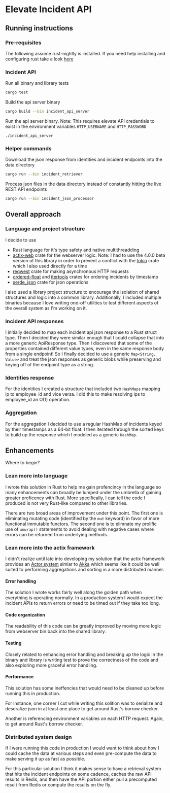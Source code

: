 # Elevate Incident API

## Running instructions

### Pre-requisites
The following assume rust-nightly is installed. If you need help installing and configuring rust take a look [here](https://www.rust-lang.org/tools/install)

### Incident API

Run all binary and library tests

```bash
cargo test
```

Build the api server binary 

```bash
cargo build --bin incident_api_server
```

Run the api server binary. Note: This requires elevate API credentials to exist in the environment variables `HTTP_USERNAME` and `HTTP_PASSWORD`

```
./incident_api_server
```

### Helper commands

Download the json response from identities and incident endpoints into the data directory

```bash
cargo run --bin incident_retriever
```

Process json files in the data directory instead of constantly hitting the live REST API endpoints

```bash
cargo run --bin incident_json_processor 
```

## Overall approach

### Language and project structure

I decide to use 
* Rust language for it's type safety and native multithreadding 
* [actix-web](https://crates.io/crates/actix-web) crate for the webserver logic. Note: I had to use the 4.0.0 beta version of this library in order to prevent a conflict with the [tokio](https://crates.io/crates/tokio) crate which I also used directly for a time
* [reqwest](https://crates.io/crates/reqwest) crate for making asynchronous HTTP requests
* [ordered-float](https://crates.io/crates/ordered-float) and [itertools](https://crates.io/crates/itertools) crates for ordering incidents by timestamp
* [serde_json](https://crates.io/crates/serde_json) crate for json operations

I also used a library project structure to encourage the isolation of shared structures and logic into a common library. Additionally, I included multiple binaries because I love writing one-off utilities to test different aspects of the overall system as I'm working on it.

### Incident API responses

I initially decided to map each incident api json response to a Rust struct type. Then I decided they were similar enough that I could collapse that into a more generic ApiResponse type. Then I discovered that some of the properties contained different value types, even in the same response body from a single endpoint! So I finally decided to use a generic `Map<String, Value>` and treat the json responses as generic blobs while preserving and keying off of the endpoint type as a string.

### Identities response

For the identities I created a structure that included two `HashMaps` mapping ip to employee_id and vice versa. I did this to make resolving ips to employee_id an O(1) operation.

### Aggregation

For the aggregation I decided to use a regular HashMap of incidents keyed by their timestamps as a 64-bit float. I then iterated through the sorted keys to build up the response which I modeled as a generic `HashMap`.

## Enhancements

Where to begin? 

### Lean more into language

I wrote this solution in Rust to help me gain profencincy in the language so many enhancements can broadly be lumped under the umbrella of gaining greater proficency with Rust. More specifically, I can tell the code I produced is not very Rust-like compared to other libraries.

There are two broad areas of improvement under this point. The first one is eliminating mutating code (identified by the `mut` keyword) in favor of more functional immutable functors. The second one is to elimnate my prolific use of `unwrap()` statements to avoid dealing with negative cases where errors can be returned from underlying methods.

### Lean more into the actix framework

I didn't realize until late into developing my solution that the actix framework provides an [Actor system](https://actix.rs/book/actix/sec-2-actor.html) simlar to [Akka](https://doc.akka.io/docs/akka/current/typed/actors.html) which seems like it could be well suited to performing aggregations and sorting in a more distributed manner.

#### **Error handling**

The solution I wrote works fairly well along the golden path when everything is operating normally. In a production system I would expect the incident APIs to return errors or need to be timed out if they take too long.

#### **Code organization**

The readability of this code can be greatly improved by moving more logic from webserver bin back into the shared library.

#### **Testing**

Closely related to enhancing error handling and breaking up the logic in the binary and library is writing test to prove the correctness of the code and also exploring more graceful error handling.

#### **Performance**

This solution has some ineffencies that would need to be cleaned up before running this in production. 

For instance, one corner I cut while writing this solition was to serialize and deseralize json in at least one place to get around Rust's borrow checker. 

Another is referencing environment variables on each HTTP request. Again, to get around Rust's borrow checker.

### Distributed system design

If I were running this code in production I would want to think about how I could cache the data at various steps and even pre-compute the data to make serving it up as fast as possible. 

For this particular solution I think it makes sense to have a retrieval system that hits the incident endpoints on some cadence, caches the raw API results in Redis, and then have the API portion either pull a precomputed result from Redis or compute the results on the fly.